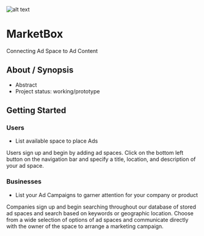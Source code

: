 ![alt text](https://market-box.herokuapp.com/assets/MarketBoxLogo/MarketBoxLogoPNG.png)

# MarketBox
Connecting Ad Space to Ad Content

## About / Synopsis
* Abstract
* Project status: working/prototype

## Getting Started

### Users
- List available space to place Ads

Users sign up and begin by adding ad spaces. Click on the bottom left button on the navigation bar and specify a title, location, and description of your ad space.

### Businesses 
- List your Ad Campaigns to garner attention for your company or product

Companies sign up and begin searching throughout our database of stored ad spaces and search based on keywords or geographic location. Choose from a wide selection of options of ad spaces and communicate directly with the owner of the space to arrange a marketing campaign. 
